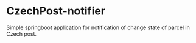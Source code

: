 # CzechPost-notifier
Simple springboot application for notification of change state of parcel in Czech post.
